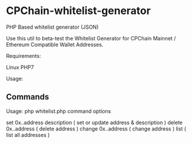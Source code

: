 # CPChain-whitelist-generator
PHP Based whitelist generator (JSON)

Use this util to beta-test the Whitelist Generator for CPChain Mainnet / Ethereum Compatible Wallet Addresses.

Requirements: 

Linux
PHP7

Usage:

Commands
--------

Usage: php whitelist.php command options

set 0x..address description     ( set or update address & description )
delete 0x..address              ( delete address )
change 0x..address              ( change address )
list                            ( list all addresses )
